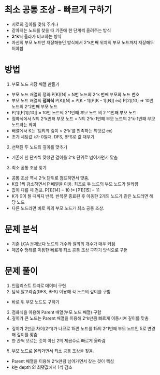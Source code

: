 # 최소 공통 조상 - 빠르게 구하기
- 서로의 깊이를 맞춰 주거나
- 같아지는 노드를 찾을 때 기존에 한 단계씩 올려주는 방식
- **2^k**씩 올라가 비교하는 방식
- 자신의 부모 노드만 저장해놓던 방식에서 2^k번째 위치의 부모 노드까지 저장해두어야함

# 방법
1. 부모 노드 저장 배열 만들기
- 부모 노드 배열의 정의
P\[K][N] = N번 노드의 2^k 번째 부모의 노드 번호
- 부모 노드 배열의 **점화식**
P\[K][N] = P\[K - 1]\[P\[K - 1][N]]
ex) P\[2][10] => 10번 노드의 2^2번째 부모 노드
- P\[1]\[P\[1][10]] = 10번 노드의 2^1번째 부모 노드 의 2 ^1번째 부모 노드
- 점화식에서 N의 2^k번째 부모 노드 = N의 2^k-1번째 부모 노드의 2^k-1번째 부모 노드라는 의미
- 배열에서 K는 '트리의 깊이 > 2^k'를 만족하는 최댓값
ex)
- 초기 세팅값 k가 0일때. DFS, BFS로 값 채우기

2. 선택된 두 노드의 깊이를 맞추기
- 기존에 한 단계씩 맞첬던 겊이를 2^k 단위로 넘어가면서 맞춤
3. 최소 공통 조상 찾기
- 공통 조상 역시 2^k 단위로 점프하면서 맞춤. 
- K값 1씩 감소하면서 P 배열을 이용. 최초로 두 노드의 부모 노드가 달라짐
- 값이 다를 때 점프. P\[1][14] = 10 != \[P1][15] = 11
- K가 0이 될 때까지 반복. 반복문 종료된 후 이동한 2개의 노드가 같은 노드라면 해당 노드
- 다른 노드라면 바로 위의 부모 노드가 최소 공통 조상.

# 문제 분석
- 기존 LCA 문제보다 노드의 개수와 질의의 개수가 매우 커짐
- 제곱수 형태를 이용한 빠르게 최소 공통 조상 구하기 방식으로 구현

# 문제 풀이
1. 인접리스트 트리로 데이터 구현
2. 탐색 알고리즘(DFS, BFS) 이용해 각 노드의 깊이를 구함
- 바로 위 부모 노드도 구하기
3. 점화식을 이용해 Parent 배열(부모 노드 배열) 구함
4. 깊이가 큰 노드는 Parent 배열을 이용해 2^k만큼 빠르게 이동시켜 깊이를 맞춤
- 깊이가 2만큼 차이(2^1)가 나므로 15번 노드를 15의 2^1번째 부모 노드인 5로 변경해 깊이를 맞춤
- 한 칸씩 오르는 것이 아닌 2의 제곱수로 빠르게 올라감
5. 부모 노드로 올라가면서 최소 공통 조상을 찾음. 
- Parent 배열을 이용해 2^k만큼 넘어가면서 찾는 것이 핵심
- k는 depth 의 최댓값에서 1씩 감소
